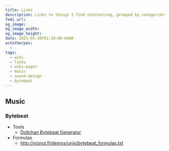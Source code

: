 ```yaml
---
title: Links
description: Links to things I find interesting, grouped by categories.
fedi_url:
og_image: 
og_image_width: 
og_image_height: 
date: 2025-05-30T01:39:00-0400
octothorpes:
  - 
tags:
  - wiki
  - links
  - wiki-pages
  - music
  - sound-design
  - bytebeat
---
```


## Music

### Bytebeat
- Tools
    - [Dollchan Bytebeat Generator](https://dollchan.net/bytebeat/)
- Formulas
    - <http://viznut.fi/demos/unix/bytebeat_formulas.txt>